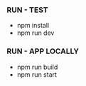 ### RUN - TEST

- npm install
- npm run dev

### RUN - APP LOCALLY

- npm run build
- npm run start
    